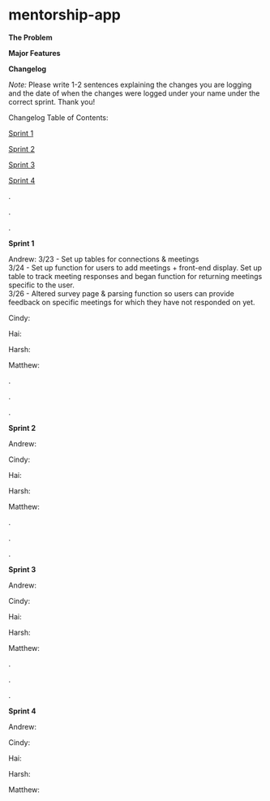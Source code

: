 # mentorship-app


**The Problem**
 

**Major Features**



**Changelog**

_Note:_ Please write 1-2 sentences explaining the changes you are logging and the date of when the changes were logged under your name under the correct sprint. Thank you!

Changelog Table of Contents:

[Sprint 1](#sprint-1)

[Sprint 2](#sprint-2)

[Sprint 3](#sprint-3)

[Sprint 4](#sprint-4)

.

.

.

**<a name="sprint-1"></a> Sprint 1**

Andrew: 
3/23 - Set up tables for connections & meetings<br>
3/24 - Set up function for users to add meetings + front-end display. Set up table to track meeting responses and began function for returning meetings specific to the user.<br>
3/26 - Altered survey page & parsing function so users can provide feedback on specific meetings for which they have not responded on yet.<br>

Cindy: 

Hai: 

Harsh: 

Matthew: 

.

.

.

**<a name="sprint-2"></a> Sprint 2**

Andrew:

Cindy:

Hai:

Harsh:

Matthew:

.

.

.

**<a name="sprint-3"></a> Sprint 3**

Andrew:

Cindy:

Hai:

Harsh:

Matthew:

.

.

.

**<a name="sprint-4"></a> Sprint 4**

Andrew:

Cindy:

Hai:

Harsh:

Matthew:
